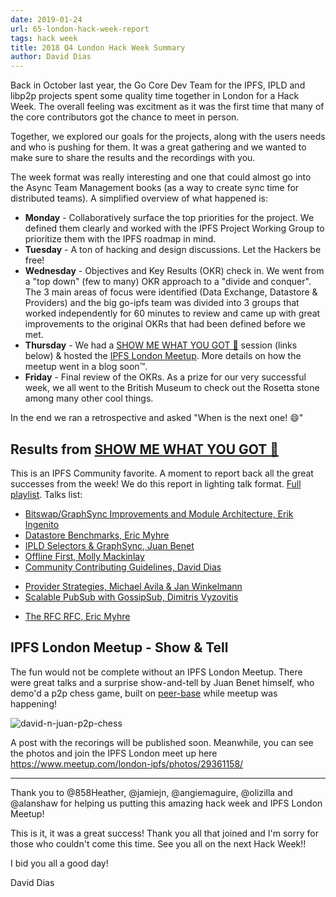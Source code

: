 ```yaml
---
date: 2019-01-24
url: 65-london-hack-week-report
tags: hack week
title: 2018 Q4 London Hack Week Summary
author: David Dias
---
```


Back in October last year, the Go Core Dev Team for the IPFS, IPLD and libp2p projects spent some quality time together in London for a Hack Week. The overall feeling was excitment as it was the first time that many of the core contributors got the chance to meet in person. 

Together, we explored our goals for the projects, along with the users needs and who is pushing for them. It was a great gathering and we wanted to make sure to share the results and the recordings with you.

The week format was really interesting and one that could almost go into the Async Team Management books (as a way to create sync time for distributed teams). A simplified overview of what happened is:

- **Monday** - Collaboratively surface the top priorities for the project. We defined them clearly and worked with the IPFS Project Working Group to prioritize them with the IPFS roadmap in mind.
- **Tuesday** - A ton of hacking and design discussions. Let the Hackers be free!
- **Wednesday** - Objectives and Key Results (OKR) check in. We went from a "top down" (few to many) OKR approach to a "divide and conquer". The 3 main areas of focus were identified (Data Exchange, Datastore & Providers) and the big go-ipfs team was divided into 3 groups that worked independently for 60 minutes to review and came up with great improvements to the original OKRs that had been defined before we met.
- **Thursday** - We had a [SHOW ME WHAT YOU GOT 🗿](https://www.youtube.com/watch?v=LEUGPEVRDmU) session (links below) & hosted the [IPFS London Meetup](https://www.meetup.com/london-ipfs/). More details on how the meetup went in a blog soon™.
- **Friday** - Final review of the OKRs. As a prize for our very successful week, we all went to the British Museum to check out the Rosetta stone among many other cool things.

In the end we ran a retrospective and asked "When is the next one! 😄"

## Results from [SHOW ME WHAT YOU GOT 🗿](https://www.youtube.com/watch?v=LEUGPEVRDmU)

This is an IPFS Community favorite. A moment to report back all the great successes from the week! We do this report in lighting talk format. [Full playlist](https://www.youtube.com/playlist?list=PLuhRWgmPaHtRPl3Itt_YdHYA0g0Eup8hQ). Talks list:

- [Bitswap/GraphSync Improvements and Module Architecture, Erik Ingenito](https://www.youtube.com/watch?v=6GKKwcG630M&index=8&list=PLuhRWgmPaHtRPl3Itt_YdHYA0g0Eup8hQ)
- [Datastore Benchmarks, Eric Myhre](https://www.youtube.com/watch?v=3PlN0Xcjckk&list=PLuhRWgmPaHtRPl3Itt_YdHYA0g0Eup8hQ&index=7)
- [IPLD Selectors & GraphSync, Juan Benet](https://www.youtube.com/watch?v=NhAQEKtPxHw&index=6&list=PLuhRWgmPaHtRPl3Itt_YdHYA0g0Eup8hQ)
- [Offline First, Molly Mackinlay](https://www.youtube.com/watch?v=f1YUXacAuP0&index=9&list=PLuhRWgmPaHtRPl3Itt_YdHYA0g0Eup8hQ)
- [Community Contributing Guidelines, David Dias](https://www.youtube.com/watch?v=rq2d-41nC44&list=PLuhRWgmPaHtRPl3Itt_YdHYA0g0Eup8hQ&index=2&t=0s)
<!-- Found that these were distracting now that there are newer recordings with the scores. -->
<!--   - [2018 Q4 OKRs for go-ipfs, David Dias](https://www.youtube.com/watch?v=rf8xlRSVczE&index=5&list=PLuhRWgmPaHtRPl3Itt_YdHYA0g0Eup8hQ) -->
<!--   - [Project Working Group OKRs, Molly Mackinlay](https://www.youtube.com/watch?v=cLUg_kBzl3I&list=PLuhRWgmPaHtRPl3Itt_YdHYA0g0Eup8hQ&index=4) -->
- [Provider Strategies, Michael Avila & Jan Winkelmann](https://www.youtube.com/watch?v=6AsEhn3a5jE&list=PLuhRWgmPaHtRPl3Itt_YdHYA0g0Eup8hQ&index=10)
- [Scalable PubSub with GossipSub, Dimitris Vyzovitis](https://www.youtube.com/watch?v=mlrf1058ENY&index=3&list=PLuhRWgmPaHtRPl3Itt_YdHYA0g0Eup8hQ)
<!-- Waiting on Approval -->
<!--   - [ipfs ls Wikipedia FAST, Hannah Howard] -->
<!--   - [Simulations Framework for Providers Strategies, Jakub Sztandera] -->
- [The RFC RFC, Eric Myhre](https://www.youtube.com/watch?v=9m6VMnCTRhQ&index=2&list=PLuhRWgmPaHtRPl3Itt_YdHYA0g0Eup8hQ)

## IPFS London Meetup - Show & Tell

The fun would not be complete without an IPFS London Meetup. There were great talks and a surprise show-and-tell by Juan Benet himself, who demo'd a p2p chess game, built on [peer-base](https://github.com/peer-base/peer-base) while meetup was happening! 

![david-n-juan-p2p-chess](https://ipfs.io/ipfs/QmaCqVctWQULN3WGR3UztxwrSPegwBs58qcKywvUzT5PjS)

A post with the recorings will be published soon. Meanwhile, you can see the photos and join the IPFS London meet up here https://www.meetup.com/london-ipfs/photos/29361158/

--------------------------------------

Thank you to @858Heather, @jamiejn, @angiemaguire, @olizilla and @alanshaw for helping us putting this amazing hack week and IPFS London Meetup!

This is it, it was a great success! Thank you all that joined and I'm sorry for those who couldn't come this time. See you all on the next Hack Week!!

I bid you all a good day!

David Dias
